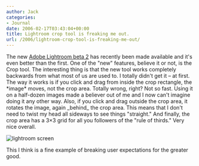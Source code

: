 ```yaml
---
author: Jack
categories:
- Journal
date: 2006-02-17T03:43:04+00:00
title: Lightroom crop tool is freaking me out.
url: /2006/lightroom-crop-tool-is-freaking-me-out/
---
```


The new [Adobe Lightroom beta 2](<http://labs.macromedia.com/technologies/lightroom/>) has recently been made available and it's even better than the first. One of the "new" features, believe it or not, is the Crop tool. The interesting thing is that the new tool works completely backwards from what most of us are used to. I totally didn't get it &#8211; at first. The way it works is if you click and drag from inside the crop rectangle, the \*image\* moves, not the crop area. Totally wrong, right? Not so fast. Using it on a half-dozen images made a believer out of me and I now can't imagine doing it any other way. Also, if you click and drag outside the crop area, it rotates the image, again \_behind\_ the crop area. This means that I don't need to twist my head all sideways to see things "straight." And finally, the crop area has a 3&#215;3 grid for all you followers of the "rule of thirds." Very nice overall. 

![lightroom screen](/files/lightroomcroptool.jpg) 

This I think is a fine example of breaking user expectations for the greater good.